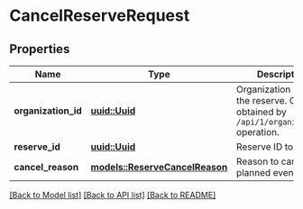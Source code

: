 # CancelReserveRequest

## Properties

Name | Type | Description | Notes
------------ | ------------- | ------------- | -------------
**organization_id** | [**uuid::Uuid**](uuid::Uuid.md) | Organization ID of the reserve.                Can be obtained by `/api/1/organizations` operation. | 
**reserve_id** | [**uuid::Uuid**](uuid::Uuid.md) | Reserve ID to cancel. | 
**cancel_reason** | [**models::ReserveCancelReason**](ReserveCancelReason.md) | Reason to cancel planned event. | 

[[Back to Model list]](../README.md#documentation-for-models) [[Back to API list]](../README.md#documentation-for-api-endpoints) [[Back to README]](../README.md)


